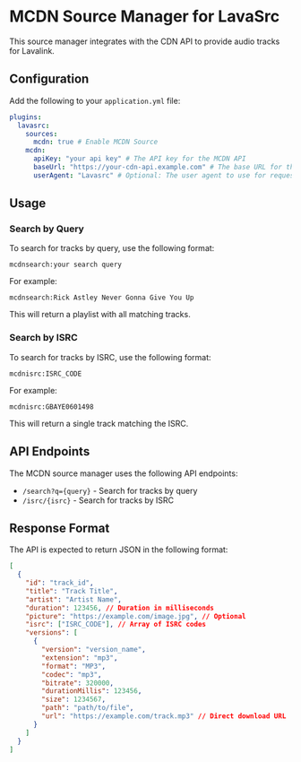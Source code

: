 # MCDN Source Manager for LavaSrc

This source manager integrates with the CDN API to provide audio tracks for Lavalink.

## Configuration

Add the following to your `application.yml` file:

```yaml
plugins:
  lavasrc:
    sources:
      mcdn: true # Enable MCDN Source
    mcdn:
      apiKey: "your api key" # The API key for the MCDN API
      baseUrl: "https://your-cdn-api.example.com" # The base URL for the MCDN API
      userAgent: "Lavasrc" # Optional: The user agent to use for requests
```

## Usage

### Search by Query

To search for tracks by query, use the following format:

```
mcdnsearch:your search query
```

For example:
```
mcdnsearch:Rick Astley Never Gonna Give You Up
```

This will return a playlist with all matching tracks.

### Search by ISRC

To search for tracks by ISRC, use the following format:

```
mcdnisrc:ISRC_CODE
```

For example:
```
mcdnisrc:GBAYE0601498
```

This will return a single track matching the ISRC.

## API Endpoints

The MCDN source manager uses the following API endpoints:

- `/search?q={query}` - Search for tracks by query
- `/isrc/{isrc}` - Search for tracks by ISRC

## Response Format

The API is expected to return JSON in the following format:

```json
[
  {
    "id": "track_id",
    "title": "Track Title",
    "artist": "Artist Name",
    "duration": 123456, // Duration in milliseconds
    "picture": "https://example.com/image.jpg", // Optional
    "isrc": ["ISRC_CODE"], // Array of ISRC codes
    "versions": [
      {
        "version": "version_name",
        "extension": "mp3",
        "format": "MP3",
        "codec": "mp3",
        "bitrate": 320000,
        "durationMillis": 123456,
        "size": 1234567,
        "path": "path/to/file",
        "url": "https://example.com/track.mp3" // Direct download URL
      }
    ]
  }
]
``` 